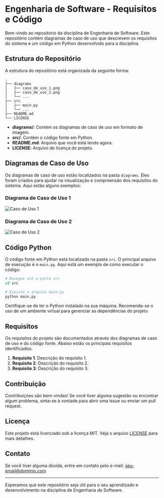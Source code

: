 

# Engenharia de Software - Requisitos e Código

Bem-vindo ao repositório da disciplina de Engenharia de Software. Este repositório contém diagramas de caso de uso que descrevem os requisitos do sistema e um código em Python desenvolvido para a disciplina.

## Estrutura do Repositório

A estrutura do repositório está organizada da seguinte forma:

```
.
├── diagrams
│   ├── caso_de_uso_1.png
│   ├── caso_de_uso_2.png
│   └── ...
├── src
│   ├── main.py
│   └── ...
├── README.md
└── LICENSE
```

- **diagrams/**: Contém os diagramas de caso de uso em formato de imagem.
- **src/**: Contém o código fonte em Python.
- **README.md**: Arquivo que você está lendo agora.
- **LICENSE**: Arquivo de licença do projeto.

## Diagramas de Caso de Uso

Os diagramas de caso de uso estão localizados na pasta `diagrams`. Eles foram criados para ajudar na visualização e compreensão dos requisitos do sistema. Aqui estão alguns exemplos:

### Diagrama de Caso de Uso 1

![Caso de Uso 1](diagrams/caso_de_uso_1.png)

### Diagrama de Caso de Uso 2

![Caso de Uso 2](diagrams/caso_de_uso_2.png)

## Código Python

O código fonte em Python está localizado na pasta `src`. O principal arquivo de execução é o `main.py`. Aqui está um exemplo de como executar o código:

```bash
# Navegue até a pasta src
cd src

# Execute o arquivo main.py
python main.py
```

Certifique-se de ter o Python instalado na sua máquina. Recomenda-se o uso de um ambiente virtual para gerenciar as dependências do projeto.

## Requisitos

Os requisitos do projeto são documentados através dos diagramas de caso de uso e do código fonte. Abaixo estão os principais requisitos identificados:

1. **Requisito 1**: Descrição do requisito 1.
2. **Requisito 2**: Descrição do requisito 2.
3. **Requisito 3**: Descrição do requisito 3.

## Contribuição

Contribuições são bem-vindas! Se você tiver alguma sugestão ou encontrar algum problema, sinta-se à vontade para abrir uma issue ou enviar um pull request.

## Licença

Este projeto está licenciado sob a licença MIT. Veja o arquivo [LICENSE](LICENSE) para mais detalhes.

## Contato

Se você tiver alguma dúvida, entre em contato pelo e-mail: [seu-email@dominio.com](pedronatalr@gmail.com)

---

Esperamos que este repositório seja útil para o seu aprendizado e desenvolvimento na disciplina de Engenharia de Software.
```

